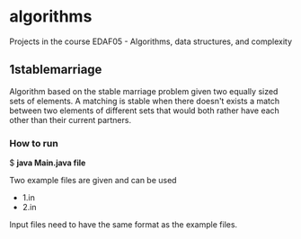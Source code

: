# algorithms
Projects in the course EDAF05 - Algorithms, data structures, and complexity

## 1stablemarriage

Algorithm based on the stable marriage problem given two equally sized sets of elements. A matching is stable when there doesn't exists a match between two elements of different sets that would both rather have each other than their current partners.

 ### How to run
 $ **java Main.java file**
 
Two example files are given and can be used
 - 1.in
 - 2.in
 
Input files need to have the same format as the example files.
